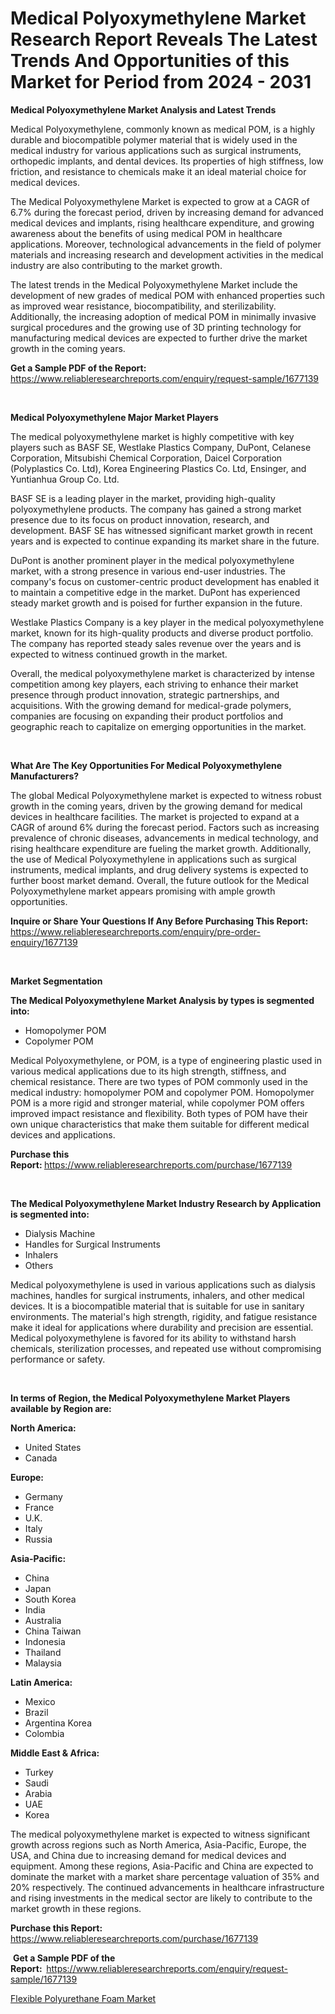<p><h1>Medical Polyoxymethylene Market Research Report Reveals The Latest Trends And Opportunities of this Market for Period from 2024 - 2031</h1></p><p><strong>Medical Polyoxymethylene Market Analysis and Latest Trends</strong></p>
<p><p>Medical Polyoxymethylene, commonly known as medical POM, is a highly durable and biocompatible polymer material that is widely used in the medical industry for various applications such as surgical instruments, orthopedic implants, and dental devices. Its properties of high stiffness, low friction, and resistance to chemicals make it an ideal material choice for medical devices.</p><p>The Medical Polyoxymethylene Market is expected to grow at a CAGR of 6.7% during the forecast period, driven by increasing demand for advanced medical devices and implants, rising healthcare expenditure, and growing awareness about the benefits of using medical POM in healthcare applications. Moreover, technological advancements in the field of polymer materials and increasing research and development activities in the medical industry are also contributing to the market growth.</p><p>The latest trends in the Medical Polyoxymethylene Market include the development of new grades of medical POM with enhanced properties such as improved wear resistance, biocompatibility, and sterilizability. Additionally, the increasing adoption of medical POM in minimally invasive surgical procedures and the growing use of 3D printing technology for manufacturing medical devices are expected to further drive the market growth in the coming years.</p></p>
<p><strong>Get a Sample PDF of the Report:&nbsp;</strong> <a href="https://www.reliableresearchreports.com/enquiry/request-sample/1677139">https://www.reliableresearchreports.com/enquiry/request-sample/1677139</a></p>
<p>&nbsp;</p>
<p><strong>Medical Polyoxymethylene Major Market Players</strong></p>
<p><p>The medical polyoxymethylene market is highly competitive with key players such as BASF SE, Westlake Plastics Company, DuPont, Celanese Corporation, Mitsubishi Chemical Corporation, Daicel Corporation (Polyplastics Co. Ltd), Korea Engineering Plastics Co. Ltd, Ensinger, and Yuntianhua Group Co. Ltd.</p><p>BASF SE is a leading player in the market, providing high-quality polyoxymethylene products. The company has gained a strong market presence due to its focus on product innovation, research, and development. BASF SE has witnessed significant market growth in recent years and is expected to continue expanding its market share in the future.</p><p>DuPont is another prominent player in the medical polyoxymethylene market, with a strong presence in various end-user industries. The company's focus on customer-centric product development has enabled it to maintain a competitive edge in the market. DuPont has experienced steady market growth and is poised for further expansion in the future.</p><p>Westlake Plastics Company is a key player in the medical polyoxymethylene market, known for its high-quality products and diverse product portfolio. The company has reported steady sales revenue over the years and is expected to witness continued growth in the market.</p><p>Overall, the medical polyoxymethylene market is characterized by intense competition among key players, each striving to enhance their market presence through product innovation, strategic partnerships, and acquisitions. With the growing demand for medical-grade polymers, companies are focusing on expanding their product portfolios and geographic reach to capitalize on emerging opportunities in the market.</p></p>
<p>&nbsp;</p>
<p><strong>What Are The Key Opportunities For Medical Polyoxymethylene Manufacturers?</strong></p>
<p><p>The global Medical Polyoxymethylene market is expected to witness robust growth in the coming years, driven by the growing demand for medical devices in healthcare facilities. The market is projected to expand at a CAGR of around 6% during the forecast period. Factors such as increasing prevalence of chronic diseases, advancements in medical technology, and rising healthcare expenditure are fueling the market growth. Additionally, the use of Medical Polyoxymethylene in applications such as surgical instruments, medical implants, and drug delivery systems is expected to further boost market demand. Overall, the future outlook for the Medical Polyoxymethylene market appears promising with ample growth opportunities.</p></p>
<p><strong>Inquire or Share Your Questions If Any Before Purchasing This Report:</strong> <a href="https://www.reliableresearchreports.com/enquiry/pre-order-enquiry/1677139">https://www.reliableresearchreports.com/enquiry/pre-order-enquiry/1677139</a></p>
<p>&nbsp;</p>
<p><strong>Market Segmentation</strong></p>
<p><strong>The Medical Polyoxymethylene Market Analysis by types is segmented into:</strong></p>
<p><ul><li>Homopolymer POM</li><li>Copolymer POM</li></ul></p>
<p><p>Medical Polyoxymethylene, or POM, is a type of engineering plastic used in various medical applications due to its high strength, stiffness, and chemical resistance. There are two types of POM commonly used in the medical industry: homopolymer POM and copolymer POM. Homopolymer POM is a more rigid and stronger material, while copolymer POM offers improved impact resistance and flexibility. Both types of POM have their own unique characteristics that make them suitable for different medical devices and applications.</p></p>
<p><strong>Purchase this Report:&nbsp;</strong><a href="https://www.reliableresearchreports.com/purchase/1677139">https://www.reliableresearchreports.com/purchase/1677139</a></p>
<p>&nbsp;</p>
<p><strong>The Medical Polyoxymethylene Market Industry Research by Application is segmented into:</strong></p>
<p><ul><li>Dialysis Machine</li><li>Handles for Surgical Instruments</li><li>Inhalers</li><li>Others</li></ul></p>
<p><p>Medical polyoxymethylene is used in various applications such as dialysis machines, handles for surgical instruments, inhalers, and other medical devices. It is a biocompatible material that is suitable for use in sanitary environments. The material's high strength, rigidity, and fatigue resistance make it ideal for applications where durability and precision are essential. Medical polyoxymethylene is favored for its ability to withstand harsh chemicals, sterilization processes, and repeated use without compromising performance or safety.</p></p>
<p>&nbsp;</p>
<p><strong>In terms of Region, the Medical Polyoxymethylene Market Players available by Region are:</strong></p>
<p>
    <p> <strong> North America: </strong>
        <ul>
            <li>United States</li>
            <li>Canada</li>
        </ul>
        </p> 
    <p> <strong> Europe: </strong>
        <ul>
            <li>Germany</li>
            <li>France</li>
            <li>U.K.</li>
            <li>Italy</li>
            <li>Russia</li>
        </ul>
        </p> 
    <p> <strong> Asia-Pacific: </strong>
        <ul>
            <li>China</li>
            <li>Japan</li>
            <li>South Korea</li>
            <li>India</li>
            <li>Australia</li>
            <li>China Taiwan</li>
            <li>Indonesia</li>
            <li>Thailand</li>
            <li>Malaysia</li>
        </ul>
        </p> 
    <p> <strong> Latin America: </strong>
        <ul>
            <li>Mexico</li>
            <li>Brazil</li>
            <li>Argentina Korea</li>
            <li>Colombia</li>
        </ul>
        </p> 
    <p> <strong> Middle East & Africa: </strong>
        <ul>
            <li>Turkey</li>
            <li>Saudi</li>
            <li>Arabia</li>
            <li>UAE</li>
            <li>Korea</li>
        </ul>
    </p>
    </p>
<p><p>The medical polyoxymethylene market is expected to witness significant growth across regions such as North America, Asia-Pacific, Europe, the USA, and China due to increasing demand for medical devices and equipment. Among these regions, Asia-Pacific and China are expected to dominate the market with a market share percentage valuation of 35% and 20% respectively. The continued advancements in healthcare infrastructure and rising investments in the medical sector are likely to contribute to the market growth in these regions.</p></p>
<p><strong>Purchase this Report: </strong><a href="https://www.reliableresearchreports.com/purchase/1677139">https://www.reliableresearchreports.com/purchase/1677139</a></p>
<p>&nbsp;<strong>Get a Sample PDF of the Report:&nbsp;&nbsp;</strong><a href="https://www.reliableresearchreports.com/enquiry/request-sample/1677139">https://www.reliableresearchreports.com/enquiry/request-sample/1677139</a></p>
<p><strong></strong></p>
<p><p><a href="https://github.com/lataunyatinikmelvin59ilbd0dv/Market-Research-Report-List-1/blob/main/flexible-polyurethane-foam-market.md">Flexible Polyurethane Foam Market</a></p></p>